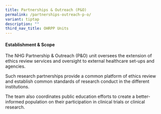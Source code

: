 ```yaml
---
title: Partnerships & Outreach (P&O)
permalink: /partnerships-outreach-p-o/
variant: tiptap
description: ""
third_nav_title: OHRPP Units
---
```

<h4><strong>Establishment &amp; Scope</strong></h4>
<p>The NHG Partnership &amp; Outreach (P&amp;O) unit oversees the extension
of ethics review services and oversight to external healthcare set-ups
and agencies.</p>
<p>Such research partnerships provide a common platform of ethics review
and establish common standards of research conduct in the different institutions.</p>
<p>The team also coordinates public education efforts to create a better-informed
population on their participation in clinical trials or clinical research.</p>